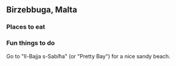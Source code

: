 ## Birzebbuga, Malta

### Places to eat

### Fun things to do
Go to "Il-Bajja s-Sabiħa" (or  "Pretty Bay") for a nice sandy beach.
